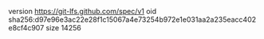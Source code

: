 version https://git-lfs.github.com/spec/v1
oid sha256:d97e96e3ac22e28f1c15067a4e73254b972e1e031aa2a235eacc402e8cf4c907
size 14256
